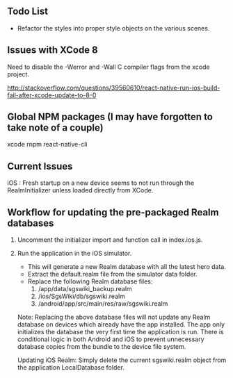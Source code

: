 Todo List
---------
- Refactor the styles into proper style objects on the various scenes.

Issues with XCode 8
-------------------
Need to disable the -Werror and -Wall C compiler flags from the xcode project.

http://stackoverflow.com/questions/39560610/react-native-run-ios-build-fail-after-xcode-update-to-8-0

Global NPM packages (I may have forgotten to take note of a couple)
-------------------
xcode
rnpm
react-native-cli

Current Issues
--------------
iOS : Fresh startup on a new device seems to not run through the RealmInitializer unless loaded directly from XCode.

Workflow for updating the pre-packaged Realm databases
------------------------------------------------------
1. Uncomment the initializer import and function call in index.ios.js.
2. Run the application in the iOS simulator.
    - This will generate a new Realm database with all the latest hero data.
    - Extract the default.realm file from the simulator data folder.
    - Replace the following Realm database files:
        1. /app/data/sgswiki_backup.realm
        2. /ios/SgsWiki/db/sgswiki.realm
        3. /android/app/src/main/res/raw/sgswiki.realm

    Note: Replacing the above database files will not update any Realm database on devices which already
          have the app installed. The app only initializes the database the very first time the application is run. There is conditional logic in both Android and iOS to prevent unnecessary database copies from the bundle to the device file system.

    Updating iOS Realm: Simply delete the current sgswiki.realm object from the application LocalDatabase folder.
